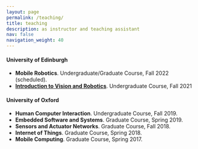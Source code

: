 ```yaml
---
layout: page
permalink: /teaching/
title: teaching
description: as instructor and teaching assistant
nav: false
navigation_weight: 40
---
```


<section>
  <h4>University of Edinburgh</h4>
  <ul>
  <li>
 <strong>Mobile Robotics</strong>.  Undergraduate/Graduate Course, Fall 2022 (scheduled). </li>
  <li>
  <a href="http://www.drps.ed.ac.uk/21-22/dpt/cxinfr09019.htm"  target="_blank"><strong>Introduction to Vision and Robotics</strong></a>. Undergraduate Course, Fall 2021
 </li>
  </ul>
</section>

<section>
  <h4>University of Oxford</h4>
  <ul>
	  <li>
	  	<strong>Human Computer Interaction</strong>.  Undergraduate Course, Fall 2019. </li>
	  <li>
	  	<strong>Embedded Software and Systems</strong>.  Graduate Course, Spring 2019. </li>
	  <li>
	  	<strong>Sensors and Actuator Networks</strong>.  Graduate Course, Fall 2018. </li>
	  <li>
	  	<strong>Internet of Things</strong>.  Graduate Course, Spring 2018. </li>
	  <li>
	 	<strong>Mobile Computing</strong>.  Graduate Course, Spring 2017. </li>
  </ul>
</section>